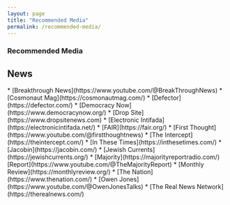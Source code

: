 ```yaml
---
layout: page
title: "Recommended Media"
permalink: /recommended-media/
---
```

<h3>Recommended Media</h3>

<h2>News</h2>
* [Breakthrough News](https://www.youtube.com/@BreakThroughNews)
* [Cosmonaut Mag](https://cosmonautmag.com/)
* [Defector](https://defector.com/)
* [Democracy Now](https://www.democracynow.org/)
* [Drop Site](https://www.dropsitenews.com)
* [Electronic Intifada](https://electronicintifada.net/)
* [FAIR](https://fair.org/)
* [First Thought](https://www.youtube.com/@firstthoughtnews)
* [The Intercept](https://theintercept.com/)
* [In These Times](https://inthesetimes.com/)
* [Jacobin](https://jacobin.com/)
* [Jewish Currents](https://jewishcurrents.org/)
* [Majority](https://majorityreportradio.com/) [Report](https://www.youtube.com/@TheMajorityReport)
* [Monthly Review](https://monthlyreview.org/)
* [The Nation](https://www.thenation.com/)
* [Owen Jones](https://www.youtube.com/@OwenJonesTalks)
* [The Real News Network](https://therealnews.com/)
